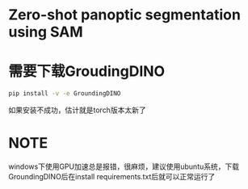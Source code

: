 # Zero-shot panoptic segmentation using SAM

# 需要下载GroudingDINO 
```bash
pip install -v -e GroundingDINO
```

如果安装不成功，估计就是torch版本太新了

# NOTE 

windows下使用GPU加速总是报错，很麻烦，建议使用ubuntu系统，下载GroundingDINO后在install requirements.txt后就可以正常运行了

